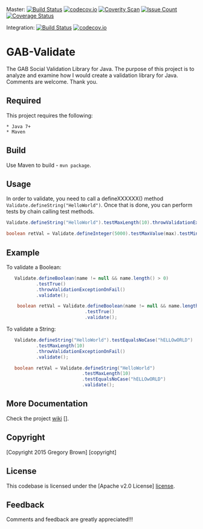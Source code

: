 
Master: [![Build Status](https://travis-ci.org/sysdevone/gab-validate.svg?branch=master)](https://travis-ci.org/sysdevone/gab-validate)
[![codecov.io](https://codecov.io/github/sysdevone/gab-validate/coverage.svg?branch=master)](https://codecov.io/github/sysdevone/gab-validate?branch=master)
[![Coverity Scan](https://scan.coverity.com/projects/8317/badge.svg)](https://scan.coverity.com/projects/sysdevone-gab-validate)
[![Issue Count](https://codeclimate.com/github/sysdevone/gab-validate/badges/issue_count.svg)](https://codeclimate.com/github/sysdevone/gab-validate)
[![Coverage Status](https://coveralls.io/repos/github/sysdevone/gab-validate/badge.svg?branch=master)](https://coveralls.io/github/sysdevone/gab-validate?branch=master)

Integration: [![Build Status](https://travis-ci.org/sysdevone/gab-validate.svg?branch=integration)](https://travis-ci.org/sysdevone/gab-validate)
[![codecov.io](https://codecov.io/github/sysdevone/gab-validate/coverage.svg?branch=integration)](https://codecov.io/github/sysdevone/gab-validate?branch=integration)

GAB-Validate
=======

The GAB Social Validation Library for Java.  The purpose of this project is to analyze and examine how I would create a validation library for Java.  Comments are welcome.  Thank you.


Required
---------
This project requires the following: 

    * Java 7+
    * Maven

Build
---------
Use Maven to build - `mvn package`.

Usage
---------

In order to validate, you need to call a defineXXXXXX() method `Validate.defineString("HelloWorld")`.  Once that is done, you can perform tests by chain calling test methods.

```java
Validate.defineString("HelloWorld").testMaxLength(10).throwValidationExceptionOnFail().validate();

boolean retVal = Validate.defineInteger(5000).testMaxValue(max).testMinValue(min).validate();

```


Example
---------


To validate a Boolean:

```java
   Validate.defineBoolean(name != null && name.length() > 0)
           .testTrue()
           .throwValidationExceptionOnFail()
           .validate();
```

```java
    boolean retVal = Validate.defineBoolean(name != null && name.length() > 0)
                             .testTrue()
                             .validate();
```

To validate a String:

```java
   Validate.defineString("HelloWorld").testEqualsNoCase("hELLOwORLD")
           .testMaxLength(10)
           .throwValidationExceptionOnFail()
           .validate();
```

```java
   boolean retVal = Validate.defineString("HelloWorld")
                            .testMaxLength(10)
                            .testEqualsNoCase("hELLOwORLD")
                            .validate();
```


More Documentation
------------------
Check the project [wiki] [].


Copyright
-------
[Copyright 2015 Gregory Brown] [copyright]


License
-------
This codebase is licensed under the [Apache v2.0 License] [license].


Feedback
---------
Comments and feedback are greatly appreciated!!!



[license]: https://github.com/sysdevone/gab-validate/tree/master/LICENSE
[wiki]: https://github.com/sysdevone/gab-validate/wiki
[examples]: https://github.com/sysdevone/gab-validate/wiki/Examples
